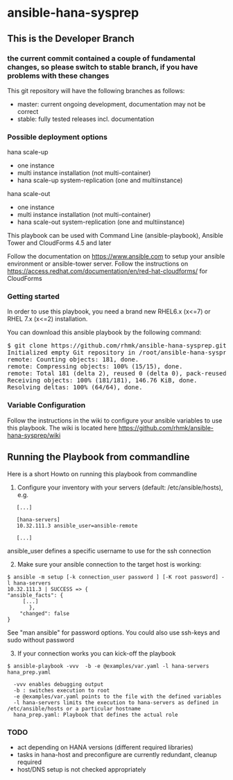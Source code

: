 # ansible-hana-sysprep

## This is the Developer Branch 
### the current commit contained a couple of fundamental changes, so please switch to stable branch, if you have problems with these changes

This git repository will have the following  branches as follows:
- master:  current ongoing development, documentation may not be correct
- stable:  fully tested releases incl. documentation

### Possible deployment options

hana scale-up
- one instance
- multi instance installation (not multi-container)
- hana scale-up system-replication (one and multiinstance)

hana scale-out
- one instance
- multi instance installation (not multi-container)
- hana scale-out system-replication (one and multiinstance)

This playbook can be used with Command Line (ansible-playbook), Ansible Tower and CloudForms 4.5 and later

Follow the documentation on https://www.ansible.com to setup your ansible environment or ansible-tower server. 
Follow the instructions on https://access.redhat.com/documentation/en/red-hat-cloudforms/ for CloudForms

### Getting started
In order to use this playbook, you need a brand new RHEL6.x (x<=7) or RHEL 7.x (x<=2) installation.

You can download this ansible playbook by the following command:
<pre>
$ git clone https://github.com/rhmk/ansible-hana-sysprep.git
Initialized empty Git repository in /root/ansible-hana-sysprep/.git/
remote: Counting objects: 181, done.
remote: Compressing objects: 100% (15/15), done.
remote: Total 181 (delta 2), reused 0 (delta 0), pack-reused 163
Receiving objects: 100% (181/181), 146.76 KiB, done.
Resolving deltas: 100% (64/64), done.
</pre>

### Variable Configuration  

Follow the instructions in the wiki to configure your ansible variables to use this playbook.
The wiki is located here https://github.com/rhmk/ansible-hana-sysprep/wiki

## Running the Playbook from commandline

Here is a short Howto on running this playbook from commandline

1. Configure your inventory with your servers (default: /etc/ansible/hosts), e.g.
```
   [...]

   [hana-servers]
   10.32.111.3 ansible_user=ansible-remote

   [...]
```
  ansible_user defines a specific username to use for the ssh connection 

2. Make sure your ansible connection to the target host is working:
```
$ ansible -m setup [-k connection_user password ] [-K root password] -l hana-servers
10.32.111.3 | SUCCESS => {
"ansible_facts": {
     [...]
       }, 
    "changed": false
}

```
See "man ansible" for password options. You could also use ssh-keys and sudo without password

3. If your connection works you can kick-off the playbook
```
$ ansible-playbook -vvv  -b -e @examples/var.yaml -l hana-servers hana_prep.yaml

  -vvv enables debugging output
  -b : switches execution to root
  -e @examples/var.yaml points to the file with the defined variables
  -l hana-servers limits the execution to hana-servers as defined in /etc/ansible/hosts or a particular hostname
  hana_prep.yaml: Playbook that defines the actual role
```

 
### TODO ###
- act depending on HANA versions (different required libraries)
- tasks in hana-host and preconfigure are currently redundant, cleanup required
- host/DNS setup is not checked appropriately


